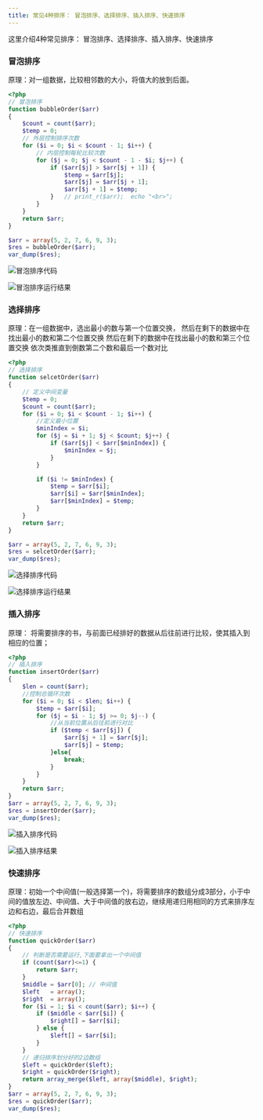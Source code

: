 ```yaml
---
title: 常见4种排序： 冒泡排序、选择排序、插入排序、快速排序
---
```

这里介绍4种常见排序： 冒泡排序、选择排序、插入排序、快速排序

### 冒泡排序

原理：对一组数据，比较相邻数的大小，将值大的放到后面。

``` php
<?php
// 冒泡排序
function bubbleOrder($arr)
{
    $count = count($arr);
    $temp = 0;
    // 外层控制排序次数
    for ($i = 0; $i < $count - 1; $i++) {
        // 内层控制每轮比较次数
        for ($j = 0; $j < $count - 1 - $i; $j++) {
            if ($arr[$j] > $arr[$j + 1]) {
                $temp = $arr[$j];
                $arr[$j] = $arr[$j + 1];
                $arr[$j + 1] = $temp;
            }   // print_r($arr);  echo "<br>";
        }
    }
    return $arr;
}

$arr = array(5, 2, 7, 6, 9, 3);
$res = bubbleOrder($arr);
var_dump($res);
```

![冒泡排序代码](/img/interview/algorithm/sort/冒泡排序_01.png "冒泡排序代码")

![冒泡排序运行结果](/img/interview/algorithm/sort/冒泡排序_02.png "冒泡排序运行结果")

### 选择排序

原理：在一组数据中，选出最小的数与第一个位置交换，
     然后在剩下的数据中在找出最小的数和第二个位置交换
     然后在剩下的数据中在找出最小的数和第三个位置交换
     依次类推直到倒数第二个数和最后一个数对比

```php
<?php
// 选择排序
function selcetOrder($arr)
{
    // 定义中间变量
    $temp = 0;
    $count = count($arr);
    for ($i = 0; $i < $count - 1; $i++) {
        //定义最小位置
        $minIndex = $i;
        for ($j = $i + 1; $j < $count; $j++) {
            if ($arr[$j] < $arr[$minIndex]) {
                $minIndex = $j;
            }
        }

        if ($i != $minIndex) {
            $temp = $arr[$i];
            $arr[$i] = $arr[$minIndex];
            $arr[$minIndex] = $temp;
        }
    }
    return $arr;
}

$arr = array(5, 2, 7, 6, 9, 3);
$res = selcetOrder($arr);
var_dump($res);
```

![选择排序代码](/img/interview/algorithm/sort/选择排序_01.png "选择排序代码")

![选择排序运行结果](/img/interview/algorithm/sort/选择排序_02.png "选择排序运行结果")

### 插入排序

原理： 将需要排序的书，与前面已经排好的数据从后往前进行比较，使其插入到相应的位置；

```php
<?php
// 插入排序
function insertOrder($arr)
{
    $len = count($arr);
    //控制总循环次数
    for ($i = 0; $i < $len; $i++) {
        $temp = $arr[$i];
        for ($j = $i - 1; $j >= 0; $j--) {
            //从当前位置从后往前进行对比
            if ($temp < $arr[$j]) {
                $arr[$j + 1] = $arr[$j];
                $arr[$j] = $temp;
            }else{
                break;
            }
        }
    }
    return $arr;
}
$arr = array(5, 2, 7, 6, 9, 3);
$res = insertOrder($arr);
var_dump($res);
```

![插入排序代码](/img/interview/algorithm/sort/插入排序_01.png "插入排序代码")

![插入排序结果](/img/interview/algorithm/sort/插入排序_02.png "插入排序运行结果")

### 快速排序

原理：初始一个中间值(一般选择第一个)，将需要排序的数组分成3部分，小于中间的值放左边、中间值、大于中间值的放右边，继续用递归用相同的方式来排序左边和右边，最后合并数组

```php
<?php
// 快速排序
function quickOrder($arr)
{
    // 判断是否需要运行,下面要拿出一个中间值
    if (count($arr)<=1) {
        return $arr;
    }
    $middle = $arr[0]; // 中间值
    $left   = array();
    $right  = array();
    for ($i = 1; $i < count($arr); $i++) {
        if ($middle < $arr[$i]) {
            $right[] = $arr[$i];
        } else {
            $left[] = $arr[$i];
        }
    }
    // 递归排序划分好的2边数组
    $left = quickOrder($left);
    $right = quickOrder($right);
    return array_merge($left, array($middle), $right);
}
$arr = array(5, 2, 7, 6, 9, 3);
$res = quickOrder($arr);
var_dump($res);
```

















